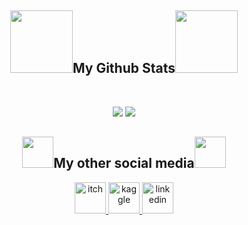 <h2 align="center">
  <img src="https://64.media.tumblr.com/4860c555abd763e07d6b3a87f7a9e563/tumblr_mqyh31ZHgA1qfx4ibo1_500.gifv" width="100">My Github Stats<img src="https://64.media.tumblr.com/4860c555abd763e07d6b3a87f7a9e563/tumblr_mqyh31ZHgA1qfx4ibo1_500.gifv" width="100">
</h2>
 
<br>

<p align = "center">
  <img  src = "https://github-readme-stats.vercel.app/api?username=Jahysama&show_icons=true&show_icons=true&title_color=fff&icon_color=79ff97&text_color=9f9f9f&bg_color=151515&line_height=27">
  <img src = "https://github-readme-stats.vercel.app/api/top-langs/?username=Jahysama&hide=ruby, html&show_icons=true&title_color=fff&icon_color=79ff97&text_color=9f9f9f&bg_color=151515">
</p>

<h2 align="center">
  <img src="https://www.belltreeforums.com/attachments/jeremiah-gif.337335/" width="50">My other social media<img src="https://www.belltreeforums.com/attachments/jeremiah-gif.337335/" width="50">
</h2>

<p align = "center">
      <a href="https://that-bag.itch.io/">
         <img alt="itch" src="https://static.wikia.nocookie.net/english-otome-games/images/b/bd/Itchio.png/revision/latest?cb=20200629213038"
         width="50">
      <a href="https://www.kaggle.com/jahysama">
         <img alt="kaggle" src="https://cdn4.iconfinder.com/data/icons/logos-and-brands/512/189_Kaggle_logo_logos-512.png"
         width="50">
      <a href="https://www.linkedin.com/in/egor-kosaretskiy-841789223">
         <img alt="linkedin" src="https://cdn-icons-png.flaticon.com/512/174/174857.png"
         width="50">
</p>
